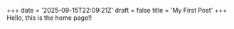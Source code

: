 +++
date = '2025-09-15T22:09:21Z'
draft = false
title = 'My First Post'
+++
Hello, this is the home page!! 